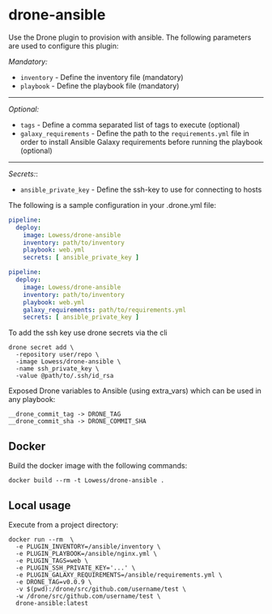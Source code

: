 # drone-ansible

Use the Drone plugin to provision with ansible.
The following parameters are used to configure this plugin:

*Mandatory:*
* `inventory` - Define the inventory file (mandatory)
* `playbook` - Define the playbook file (mandatory)
---
*Optional:*
* `tags` - Define a comma separated list of tags to execute (optional)
* `galaxy_requirements` - Define the path to the `requirements.yml` file in order to install Ansible Galaxy requirements before running the playbook (optional)
---
*Secrets:*:
* `ansible_private_key` - Define the ssh-key to use for connecting to hosts

The following is a sample configuration in your .drone.yml file:

```yaml
pipeline:
  deploy:
    image: Lowess/drone-ansible
    inventory: path/to/inventory
    playbook: web.yml
    secrets: [ ansible_private_key ]
```

```yaml
pipeline:
  deploy:
    image: Lowess/drone-ansible
    inventory: path/to/inventory
    playbook: web.yml
    galaxy_requirements: path/to/requirements.yml
    secrets: [ ansible_private_key ]
```
To add the ssh key use drone secrets via the cli

```
drone secret add \
  -repository user/repo \
  -image Lowess/drone-ansible \
  -name ssh_private_key \
  -value @path/to/.ssh/id_rsa
```

Exposed Drone variables to Ansible (using extra_vars) which can be used in any playbook:

```
__drone_commit_tag -> DRONE_TAG
__drone_commit_sha -> DRONE_COMMIT_SHA
```


## Docker

Build the docker image with the following commands:

```
docker build --rm -t Lowess/drone-ansible .
```

## Local usage

Execute from a project directory:

```
docker run --rm  \
  -e PLUGIN_INVENTORY=/ansible/inventory \
  -e PLUGIN_PLAYBOOK=/ansible/nginx.yml \
  -e PLUGIN_TAGS=web \
  -e PLUGIN_SSH_PRIVATE_KEY='...' \
  -e PLUGIN_GALAXY_REQUIREMENTS=/ansible/requirements.yml \
  -e DRONE_TAG=v0.0.9 \
  -v $(pwd):/drone/src/github.com/username/test \
  -w /drone/src/github.com/username/test \
  drone-ansible:latest
```



